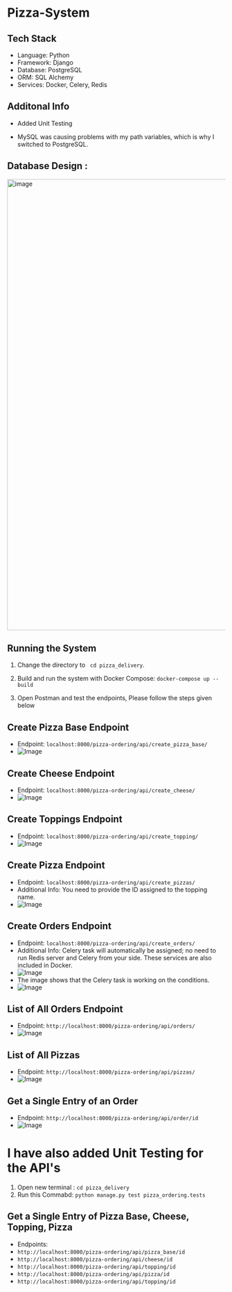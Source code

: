 # Pizza-System

## Tech Stack
- Language: Python
- Framework: Django
- Database: PostgreSQL
- ORM: SQL Alchemy
- Services: Docker, Celery, Redis

## Additonal Info   
- Added Unit Testing

- MySQL was causing problems with my path variables, which is why I switched to PostgreSQL.

   
## Database Design : 
<img width="1038" alt="image" src="https://github.com/gulshantelkar/Pizza-System/assets/99161604/f9a17200-48da-437b-b4f1-a5efa85c022c">

## Running the System

1. Change the directory to ``` cd pizza_delivery```.

2. Build and run the system with Docker Compose: ``` docker-compose up --build ```

3. Open Postman and test the endpoints, Please follow the steps given below 

   
## Create Pizza Base Endpoint

- Endpoint: `localhost:8000/pizza-ordering/api/create_pizza_base/`
- ![Image](https://github.com/gulshantelkar/Pizza-System/assets/99161604/401a426c-fd6b-41e6-80f4-45236aa8c261)

## Create Cheese Endpoint

- Endpoint: `localhost:8000/pizza-ordering/api/create_cheese/`
- ![Image](https://github.com/gulshantelkar/Pizza-System/assets/99161604/4a9db9eb-759f-4ee7-8054-2014d864b2c1)

## Create Toppings Endpoint

- Endpoint: `localhost:8000/pizza-ordering/api/create_topping/`
- ![Image](https://github.com/gulshantelkar/Pizza-System/assets/99161604/8fdbcac6-9fa9-4e22-8fb8-11416339be7f)

## Create Pizza Endpoint

- Endpoint: `localhost:8000/pizza-ordering/api/create_pizzas/`
- Additional Info: You need to provide the ID assigned to the topping name.
- ![Image](https://github.com/gulshantelkar/Pizza-System/assets/99161604/6875cf72-5102-40b1-9198-4f63e09b6f2c)

## Create Orders Endpoint

- Endpoint: `localhost:8000/pizza-ordering/api/create_orders/`
- Additional Info: Celery task will automatically be assigned; no need to run Redis server and Celery from your side. These services are also included in Docker.
- ![Image](https://github.com/gulshantelkar/Pizza-System/assets/99161604/3d556f29-a3a4-4f0d-80b6-4529c286384f)
- The image shows that the Celery task is working on the conditions.
- ![Image](https://github.com/gulshantelkar/Pizza-System/assets/99161604/29bd5256-e4b1-47ce-aa5c-83099342dce8)

## List of All Orders Endpoint

- Endpoint: `http://localhost:8000/pizza-ordering/api/orders/`
- ![Image](https://github.com/gulshantelkar/Pizza-System/assets/99161604/32882baf-d236-408e-996d-9e6a4a238bfc)

## List of All Pizzas

- Endpoint: `http://localhost:8000/pizza-ordering/api/pizzas/`
- ![Image](https://github.com/gulshantelkar/Pizza-System/assets/99161604/582c3447-c8e4-4052-aba3-efa90620456e)

## Get a Single Entry of an Order

- Endpoint: `http://localhost:8000/pizza-ordering/api/order/id`
- ![Image](https://github.com/gulshantelkar/Pizza-System/assets/99161604/a46fc478-9c81-4d42-8493-109fa94f1242)

# I have also added Unit Testing for the API's 

1. Open new terminal : ``` cd pizza_delivery ```
2. Run this Commabd: ```python manage.py test pizza_ordering.tests```

## Get a Single Entry of Pizza Base, Cheese, Topping, Pizza

- Endpoints:
- `http://localhost:8000/pizza-ordering/api/pizza_base/id`
- `http://localhost:8000/pizza-ordering/api/cheese/id`
- `http://localhost:8000/pizza-ordering/api/topping/id`
- `http://localhost:8000/pizza-ordering/api/pizza/id`
- `http://localhost:8000/pizza-ordering/api/topping/id`
